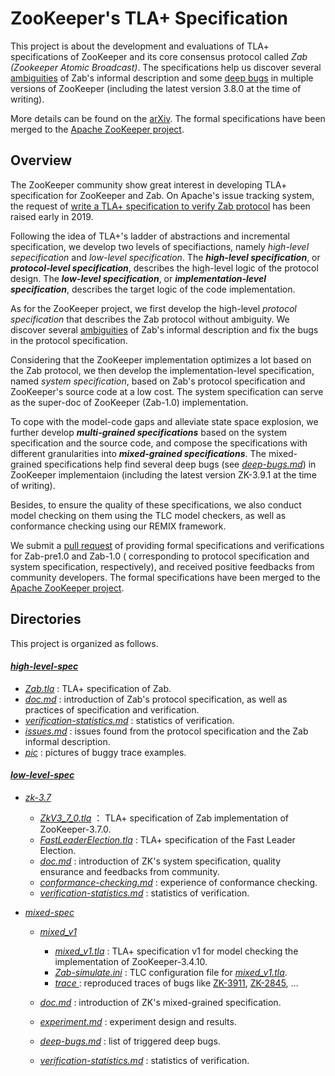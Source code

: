 # ZooKeeper's TLA+ Specification

This project is about the development and evaluations of TLA+ specifications of ZooKeeper and its core consensus protocol called *Zab (Zookeeper Atomic Broadcast)*. The specifications help us discover several [ambiguities](high-level-spec/issues.md) of Zab's informal description and some [deep bugs](low-level-spec/mixed-spec/deep-bugs.md) in multiple versions of ZooKeeper (including the latest version 3.8.0 at the time of writing). 

More details can be found on the [arXiv](https://arxiv.org/abs/2409.14301). The formal specifications have been merged to the [Apache ZooKeeper project](https://github.com/apache/zookeeper). 



## Overview

The ZooKeeper community show great interest in developing TLA+ specification for ZooKeeper and Zab. On Apache's issue tracking system, the request of [write a TLA+ specification to verify Zab protocol](https://issues.apache.org/jira/browse/ZOOKEEPER-3615) has been raised early in 2019. 

Following the idea of TLA+'s ladder of abstractions and incremental specification, we develop two levels of specifiactions, namely *high-level sepecification* and *low-level specification*. The ***high-level specification***, or ***protocol-level specification***, describes the high-level logic of the protocol design. The ***low-level specification***, or ***implementation-level specification***, describes the target logic of the code implementation.

As for the ZooKeeper project, we first develop the high-level *protocol specification* that describes the Zab protocol without ambiguity. We discover several [ambiguities](high-level-spec/issues.md) of Zab's informal description and fix the bugs in the protocol specification.

Considering that the ZooKeeper implementation optimizes a lot based on the Zab protocol, we then develop the implementation-level specification,  named *system specification*, based on Zab's protocol specification and ZooKeeper's source code at a low cost. The system specification can serve as the super-doc of ZooKeeper (Zab-1.0) implementation.

To cope with the model-code gaps and alleviate state space explosion, we further develop ***multi-grained specifications*** based on the system specification and the source code, and compose the specifications with different granularities into ***mixed-grained specifications***. The mixed-grained specifications help find several deep bugs (see *[deep-bugs.md](low-level-spec/mixed-spec/deep-bugs.md)*) in ZooKeeper implementaion (including the latest version ZK-3.9.1 at the time of writing). 

Besides, to ensure the quality of these specifications, we also conduct model checking on them using the TLC model checkers, as well as conformance checking using our REMIX framework. 

We submit a [pull request](https://github.com/apache/zookeeper/pull/1690) of providing formal specifications and verifications for Zab-pre1.0 and Zab-1.0 ( corresponding to protocol specification and system specification, respectively), and received positive feedbacks from community developers. The formal specifications have been merged to the [Apache ZooKeeper project](https://github.com/apache/zookeeper/tree/master/zookeeper-specifications). 



## Directories

This project is organized as follows.

#### *[high-level-spec](high-level-spec)*

* *[Zab.tla](protocol-spec/Zab.tla)* : TLA+ specification of Zab.
* *[doc.md](protocol-spec/doc.md)* : introduction of Zab's protocol specification, as well as practices of specification and verification. 
* *[verification-statistics.md](protocol-spec/verification-statistics.md)* : statistics of verification.
* [*issues.md*](protocol-spec/issues.md) : issues found from  the protocol specification and the Zab informal description. 
* *[pic](protocol-spec/pic)* : pictures of buggy trace examples.

#### *[low-level-spec](low-level-spec)*

* *[zk-3.7](low-level-spec/zk-3.7)*

  * *[ZkV3_7_0.tla](low-level-spec/zk-3.7/ZkV3_7_0.tla)* ： TLA+ specification of Zab implementation of ZooKeeper-3.7.0.
  * *[FastLeaderElection.tla](low-level-spec/zk-3.7/FastLeaderElection.tla)* :  TLA+ specification of the Fast Leader Election.
  * *[doc.md](low-level-spec/zk-3.7/doc.md)* : introduction of ZK's system specification, quality ensurance and feedbacks from community.
  * *[conformance-checking.md](low-level-spec/zk-3.7/conformance-checking.md)* : experience of conformance checking. 
  * *[verification-statistics.md](low-level-spec/zk-3.7/verification-statistics.md)* : statistics of verification.
* *[mixed-spec](low-level-spec/mixed-spec)*
    * *[mixed_v1](low-level-spec/mixed-spec/mixed_v1)*
        * *[mixed_v1.tla](low-level-spec/mixed-spec/mixed_v1/mixed_v1.tla)* : TLA+ specification v1 for model checking the implementation of ZooKeeper-3.4.10.
        * *[Zab-simulate.ini](low-level-spec/mixed-spec/mixed_v1/Zab-simulate.ini)* : TLC configuration file for *[mixed_v1.tla](low-level-spec/mixed-spec/mixed_v1/mixed_v1.tla)*.
        * *[trace ](low-level-spec/mixed-spec/mixed_v1/trace)*: reproduced traces of bugs like [ZK-3911](https://issues.apache.org/jira/browse/ZOOKEEPER-3911), [ZK-2845](https://issues.apache.org/jira/browse/ZOOKEEPER-2845), ...
    * *[doc.md](low-level-spec/mixed-spec/doc.md)* : introduction of ZK's mixed-grained specification. 

    * *[experiment.md](low-level-spec/mixed-spec/experiment.md)* : experiment design and results.

    * *[deep-bugs.md](low-level-spec/mixed-spec/deep-bugs.md)* : list of triggered deep bugs.

    * *[verification-statistics.md](low-level-spec/mixed-spec/verification-statistics.md)* : statistics of verification.
